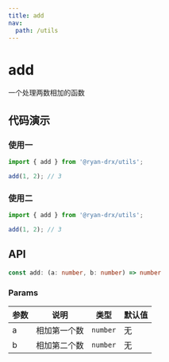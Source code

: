 ```yaml
---
title: add
nav:
  path: /utils
---
```


# add

一个处理两数相加的函数
## 代码演示

### 使用一

```ts
import { add } from '@ryan-drx/utils';

add(1, 2); // 3
```

### 使用二

```ts
import { add } from '@ryan-drx/utils';

add(1, 2); // 3
```
## API

```typescript
const add: (a: number, b: number) => number
```

### Params

| 参数      | 说明                                     | 类型    | 默认值 |
|-----------|------------------------------------------|---------|:-------|
| a | 相加第一个数 | `number` | 无 |
| b | 相加第二个数 | `number` | 无 |
